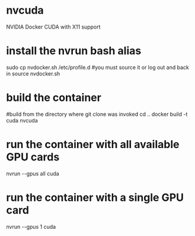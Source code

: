 # nvcuda
NVIDIA Docker CUDA with X11 support

# install the nvrun bash alias
sudo cp nvdocker.sh /etc/profile.d
#you must source it or log out and back in
source nvdocker.sh

# build the container
#build from the directory where git clone was invoked
cd ..
docker build -t cuda nvcuda

# run the container with all available GPU cards
nvrun --gpus all cuda

# run the container with a single GPU card
nvrun --gpus 1 cuda
